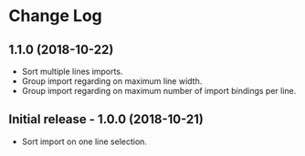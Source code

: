 # Change Log

## 1.1.0 (2018-10-22)
- Sort multiple lines imports.
- Group import regarding on maximum line width.
- Group import regarding on maximum number of import bindings per line.

## Initial release - 1.0.0 (2018-10-21)
- Sort import on one line selection.